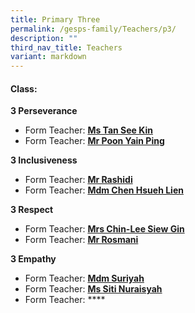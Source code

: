 ```yaml
---
title: Primary Three
permalink: /gesps-family/Teachers/p3/
description: ""
third_nav_title: Teachers
variant: markdown
---
```

#### Class:

**3 Perseverance**  

*   Form Teacher: **[Ms Tan See Kin](mailto:tan_see_kin@schools.gov.sg)**
*   Form Teacher: **[Mr Poon Yain Ping](mailto:poon_yain_ping@schools.gov.sg)**


**3 Inclusiveness**  

*   Form Teacher: **[Mr Rashidi](mailto:muhammad_rashidi_ramli@schools.gov.sg)**
*   Form Teacher: **[Mdm Chen Hsueh Lien](mailto:chen_hsueh_lien@schools.gov.sg)**

  
**3 Respect**  

*   Form Teacher: **[Mrs Chin-Lee Siew Gin](mailto:chin-lee_siew_gin@schools.gov.sg)**
*   Form Teacher: **[Mr Rosmani](mailto:rosmani_ramin@schools.gov.sg)**

**3 Empathy**  

*   Form Teacher: **[Mdm Suriyah](mailto:suriyah_mohamed_noor@schools.gov.sg)**
*   Form Teacher: **[Ms Siti Nuraisyah](mailto:siti_nuraisyah_razali@schools.gov.sg)**
*   Form Teacher: ****